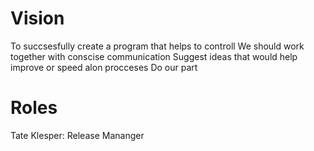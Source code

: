 # Vision
To succsesfully create a program that helps to controll
We should work together with conscise communication
Suggest ideas that would help improve or speed alon procceses
Do our part

# Roles
Tate Klesper: Release Mananger
